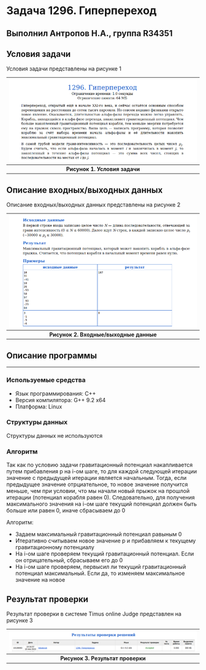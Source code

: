 # Задача 1296. Гиперпереход
Выполнил Антропов Н.А., группа R34351
---
## Условия задачи

Условия задачи представлены на рисунке 1

| ![Условия задачи](./img/Task.png) |
|:--:|
| <b>Рисунок 1. Условия задачи</b> |

## Описание входных/выходных данных

Описание входных/выходных данных представлены на рисунке 2

| ![Входные и выходные данные](./img/InputOutput.png) |
|:--:|
| <b>Рисунок 2. Входные/выходные данные</b> |

## Описание программы
---
### Используемые средства

* Язык программирования: C++
* Версия компилятора: G++ 9.2 x64
* Платформа: Linux

### Структуры данных

Структуры данных не используются

### Алгоритм

Так как по условию задачи гравитационный потенциал накапливается путем прибавления p на i-ом шаге, то для каждой следующей итерации значение с предыдущей итерации является начальным. Тогда, если предыдущее значение отрциательное, то новое значение получится меньше, чем при условии, что мы начали новый прыжок на прошлой итерации (потенциал корабля равен 0). Следовательно, для получения максимального значения на i-ом шаге текущий потенциал должен быть больше или равен 0, иначе сбрасываем до 0

Алгоритм:
* Задаем максимальный гравитационный потенциал равыным 0
* Итеративно считываем новое значение p и прибавляем к текущему гравитационному потенциалу
* На i-ом шаге проверяем текущий гравитационный потенциал. Если он отрицательный, сбрасываем его до 0
* На i-ом шаге проверяем, первысил ли текущий гравитационный потенциал максимальный. Если да, то изменяем максимальное значение на новое

## Результат проверки

Результат проверки в системе Timus online Judge представлен на рисунке 3

| ![Результат проверки](./img/Result.png) |
|:--:|
| <b>Рисунок 3. Результат проверки</b> |
